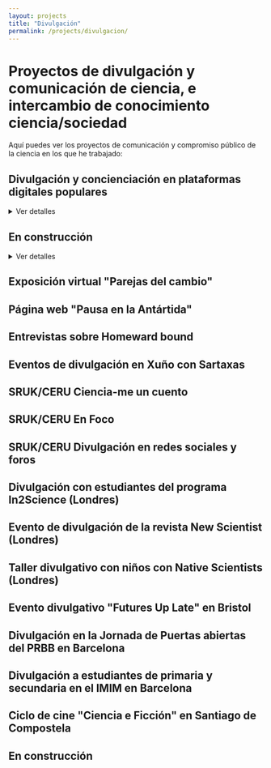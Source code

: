 ```yaml
---
layout: projects
title: "Divulgación"
permalink: /projects/divulgacion/
---
```


# Proyectos de divulgación y comunicación de ciencia, e intercambio de conocimiento ciencia/sociedad

Aquí puedes ver los proyectos de comunicación y compromiso público de la ciencia en los que he trabajado:

## **Divulgación y concienciación en plataformas digitales populares**
<details>
<summary>Ver detalles</summary>
<p><strong>Estado:</strong> En pausa </p>
<p><strong>Años:</strong> 2023-2025</p>
<p><strong>Contribuciones:</strong> Trabajo individual</p>
<p><strong>Palabras clave:</strong> vida investigadora; biomedicina; concienciación; sostenibilidad; causas medioambientales; equidad; género; interseccionalidad; estilo de vida; derechos de los animales; humanismo y ciencia</p>
<p><strong>Temas:</strong> Divulgación científica y concienciación social en tres idiomas (gallego, español, inglés)</p>
<p><strong>Financiación:</strong> No</p>
<p><strong>Contexto:</strong> La sociedad se enfrenta a grandes cantidades de información de diversas fuentes fácilmente manipulables, no siempre con rigor y cautela, y muchas veces polarizantes. Esto pasa a la vez que nos enfrentamos a grandes retos globales a priori no relacionados con la información, como la crisis climática, el abuso de recursos naturales, el envejecimiento y enfermedades, y las desigualdades sociales. Que voces expertas nos mostremos cercanas y usemos herramientas de comunicación populares para comunicar sobre esos temas, puede llegar a dónde la investigación y la innovación no llegan.</p>
<p><strong>Objetivos:</strong> Comunicar sobre la vida investigadora, temas de interés biomédico, y concienciación en sostenibilidad, causas medioambientales, equidad y género desde una perspectiva interseccional y global. Explorar la relación entre humanismo y ciencia. Visibilizar perfiles científicos en el imaginario colectivo. Crear una red de confianza interesada en mi trabajo y actividades. </p>
<p><strong>Métodos:</strong> Stories, posts en Instagram y Facebook. Centrados en texto escrito como formato de comunicación.</p>
<p><strong>Comunidad diana:</strong> Gallega, Diáspora en Reino Unido, Mi red internacional</p>
<p><strong>Impacto:</strong> Instagram: 486 seguidores; decenas a cientos consumidores del contenido; baja participación (N<10 en general). Facebook: 212 amigos; baja participación (N<10 en general) </p>
<p><strong>Legado:</strong> Contenido publicado para consulta e inspiración; Red para futuras actividades de divulgación y colaboración en estudios </p>
<p><strong>Enlaces:</strong> 
  <a href="https://www.instagram.com/albafs_hber608/" target="_blank">
    Instagram
  </a>
  <a href="https://www.facebook.com/dralbafernandezsanles" target="_blank">
    Facebook
  </a>
</p>
</details>

## **En construcción**
<details>
<summary>Ver detalles</summary>
<p><strong>Estado:</strong> Activo</p>

</details>

## Exposición virtual **"Parejas del cambio"**

## **Página web "Pausa en la Antártida"**

## **Entrevistas sobre Homeward bound**

## **Eventos de divulgación en Xuño con Sartaxas**

## **SRUK/CERU Ciencia-me un cuento**

## **SRUK/CERU En Foco**

## **SRUK/CERU Divulgación en redes sociales y foros**

## **Divulgación con estudiantes del programa In2Science (Londres)**

## **Evento de divulgación de la revista New Scientist (Londres)**

## **Taller divulgativo con niños con Native Scientists (Londres)**

## **Evento divulgativo "Futures Up Late" en Bristol**

## **Divulgación en la Jornada de Puertas abiertas del PRBB en Barcelona**

## **Divulgación a estudiantes de primaria y secundaria en el IMIM en Barcelona**

## **Ciclo de cine "Ciencia e Ficción" en Santiago de Compostela**

## **En construcción**
